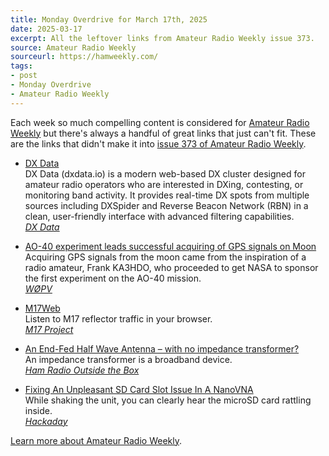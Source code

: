 ```yaml
---
title: Monday Overdrive for March 17th, 2025
date: 2025-03-17
excerpt: All the leftover links from Amateur Radio Weekly issue 373. 
source: Amateur Radio Weekly
sourceurl: https://hamweekly.com/
tags:
- post
- Monday Overdrive
- Amateur Radio Weekly
---
```

Each week so much compelling content is considered for [Amateur Radio Weekly](https://hamweekly.com/) but there's always a handful of great links that just can't fit. These are the links that didn't make it into [issue 373 of Amateur Radio Weekly](https://hamweekly.com/archive/issues/amateur-radio-weekly-issue-373.html).

- [DX Data](https://dxdata.io/)   
DX Data (dxdata.io) is a modern web-based DX cluster designed for amateur radio operators who are interested in DXing, contesting, or monitoring band activity. It provides real-time DX spots from multiple sources including DXSpider and Reverse Beacon Network (RBN) in a clean, user-friendly interface with advanced filtering capabilities.   
*[DX Data](https://dxdata.io/)*

- [AO-40 experiment leads successful acquiring of GPS signals on Moon](https://forums.qrz.com/index.php?threads/ao-40-experiment-leads-successful-acquiring-of-gps-signals-on-moon.947672/)   
Acquiring GPS signals from the moon came from the inspiration of a radio amateur, Frank KA3HDO, who proceeded to get NASA to sponsor the first experiment on the AO-40 mission.   
*[WØPV](https://forums.qrz.com/index.php?threads/ao-40-experiment-leads-successful-acquiring-of-gps-signals-on-moon.947672/)*

- [M17Web](https://m17project.org/2025/03/08/m17web-listen-to-m17-reflector-traffic-in-your-browser/)   
Listen to M17 reflector traffic in your browser.   
*[M17 Project](https://m17project.org/)*

- [An End-Fed Half Wave Antenna – with no impedance transformer?](https://hamradiooutsidethebox.ca/2025/03/13/an-end-fed-half-wave-antenna-with-no-impedance-transformer/)   
An impedance transformer is a broadband device.   
*[Ham Radio Outside the Box](https://hamradiooutsidethebox.ca/)*

- [Fixing An Unpleasant SD Card Slot Issue In A NanoVNA](https://hackaday.com/2025/03/09/fixing-an-unpleasant-sd-card-slot-issue-in-a-nanovna/)   
While shaking the unit, you can clearly hear the microSD card rattling inside.   
*[Hackaday](https://hackaday.com/)*

[Learn more about Amateur Radio Weekly](https://hamweekly.com/).